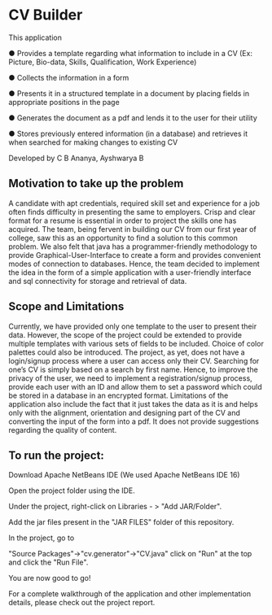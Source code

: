 # CV Builder 

This application

● Provides a template regarding what information to include in a CV (Ex: Picture, Bio-data, Skills, Qualification, Work Experience)

● Collects the information in a form

● Presents it in a structured template in a document by placing fields in appropriate positions in the page

● Generates the document as a pdf and lends it to the user for their utility

● Stores previously entered information (in a database) and retrieves it when searched for making changes to existing CV

Developed by C B Ananya, Ayshwarya B

## Motivation to take up the problem

A candidate with apt credentials, required skill set and experience for a job often finds difficulty in presenting the same to employers. Crisp and clear format for a resume is essential in order to project the skills one has acquired. The team, being fervent in building our CV from our first year of college, saw this as an opportunity to find a solution to this common problem. We also felt that java has a programmer-friendly methodology to provide Graphical-User-Interface to create a form and provides convenient modes of connection to databases. Hence, the team decided to implement the idea in the form of a simple application with a user-friendly interface and sql connectivity for storage and retrieval of data.

## Scope and Limitations
Currently, we have provided only one template to the user to present their data. However, the scope of the project could be extended to provide multiple templates with various sets of fields to be included. Choice of color palettes could also be introduced. The project, as yet, does not have a login/signup process where a user can access only their CV. Searching for one’s CV is simply based on a search by first name. Hence, to improve the privacy of the user, we need to implement a registration/signup process, provide each user with an ID and allow them to set a password which could be stored in a database in an encrypted format. Limitations of the application also include the fact that it just takes the data as it is and helps only with the alignment, orientation and designing part of the CV and converting the input of the form into a pdf. It does not provide suggestions regarding the quality of content.

## To run the project:
Download Apache NetBeans IDE (We used Apache NetBeans IDE 16)

Open the project folder using the IDE.

Under the project, right-click on Libraries - > "Add JAR/Folder". 

Add the jar files present in the "JAR FILES" folder of this repository.

In the project, go to 

"Source Packages"->"cv.generator"->"CV.java" click on "Run" at the top and click the "Run File".

You are now good to go!

For a complete walkthrough of the application and other implementation details, please check out the project report.
